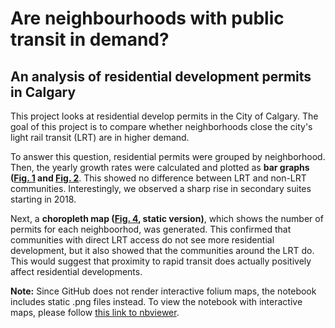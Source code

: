 # Are neighbourhoods with public transit in demand?
## An analysis of residential development permits in Calgary

This project looks at residential develop permits in the City of Calgary. The goal of this project is to compare whether neighborhoods close the city's light rail transit (LRT) are in higher demand.

To answer this question, residential permits were grouped by neighborhood. Then, the yearly growth rates were calculated and plotted as **bar graphs ([Fig. 1](fig_1_growth_rates.png) and [Fig. 2](fig_2_by_type.png)**. This showed no difference between LRT and non-LRT communities. Interestingly, we observed a sharp rise in secondary suites starting in 2018.

Next, a **choropleth map ([Fig. 4](fig_4_static_choropleth.PNG), static version)**, which shows the number of permits for each neighboorhod, was generated. This confirmed that communities with direct LRT access do not see more residential development, but it also showed that the communities around the LRT do. This would suggest that proximity to rapid transit does actually positively affect residential developments.

**Note:** Since GitHub does not render interactive folium maps, the notebook includes static .png files instead. To view the notebook with interactive maps, please follow [this link to nbviewer](https://nbviewer.jupyter.org/github/CrisMW/calgary_residential_developments/blob/master/Residential%20Developments%20and%20the%20CTrain.ipynb).

